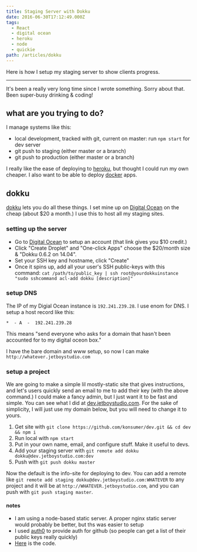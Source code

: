 ```yaml
---
title: Staging Server with Dokku
date: 2016-06-30T17:12:49.000Z
tags:
  - React
  - digital ocean
  - heroku
  - node
  - quickie
path: /articles/dokku
---
```


Here is how I setup my staging server to show clients progress.

---

It's been a really very long time since I wrote something. Sorry about that. Been super-busy drinking & coding!

## what are you trying to do?

I manage systems like this:

*  local development, tracked with git, current on master: run `npm start` for dev server
*  git push to staging (either master or a branch)
*  git push to production (either master or a branch)

I really like the ease of deploying to [heroku](https://www.heroku.com/), but thought I could run my own cheaper. I also want to be able to deploy [docker](https://www.docker.com/) apps.

## dokku

[dokku](https://github.com/dokku/dokku) lets you do all these things. I set mine up on [Digital Ocean](https://www.digitalocean.com/?refcode=333f9dfd59df&utm_campaign=Referral_Invite&utm_medium=Referral_Program) on the cheap (about $20 a month.) I use this to host all my staging sites.

### setting up the server

*  Go to [Digital Ocean](https://www.digitalocean.com/?refcode=333f9dfd59df&utm_campaign=Referral_Invite&utm_medium=Referral_Program) to setup an account (that link gives you $10 credit.)
*  Click "Create Droplet" and "One-click Apps" choose the $20/month size & "Dokku 0.6.2 on 14.04".
* Set your SSH key and hostname, click "Create"
* Once it spins up, add all your user's SSH public-keys with this command: `cat /path/to/public_key | ssh root@yourdokkuinstance "sudo sshcommand acl-add dokku [description]"`

### setup DNS

The IP of my Digial Ocean instance is `192.241.239.28`. I use enom for DNS. I setup a host record like this:

```
*  - A  -  192.241.239.28
```

This means "send everyone who asks for a domain that hasn't been accounted for to my digital oceon box."

I have the bare domain and www setup, so now I can make `http://whatever.jetboystudio.com`

### setup a project

We are going to make a simple lil mostly-static site that gives instructions, and let's users quickly send an email to me to add their key (with the above command.) I could make a fancy admin, but I just want it to be fast and simple. You can see what I did at [dev.jetboystudio.com](http://dev.jetboystudio.com/). For the sake of simplicity, I will just use my domain below, but you will need to change it to yours.

1. Get site with `git clone https://github.com/konsumer/dev.git && cd dev && npm i`
2. Run local with `npm start`
3. Put in your own name, email, and configure stuff. Make it useful to devs.
4. Add your staging server with `git remote add dokku dokku@dev.jetboystudio.com:dev`
5. Push with `git push dokku master`

Now the default is the info-site for deploying to dev. You can add a remote like `git remote add staging dokku@dev.jetboystudio.com:WHATEVER` to any project and it will be at `http://WHATEVER.jetboystudio.com`, and you can push with `git push staging master`.

#### notes

*  I am using a node-based static server. A proper nginx static server would probably be better, but ths was easier to setup
*  I used [auth0](https://auth0.com/) to provide auth for github (so people can get a list of their public keys really quickly)
*  [Here](https://github.com/konsumer/dev) is the code.

